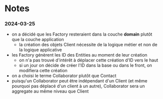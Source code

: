 # Notes

### 2024-03-25
* on a décidé que les Factory resteraient dans la couche __domain__ 
  plutôt que la couche application
  * la création des objets Client nécessite de la logique métier et non de 
    la logique applicative
* les Factory génèrent les ID des Entities au moment de leur création
  * on n'a pas trouvé d'intérêt à déplacer cette création d'ID vers le haut
  * si un jour on décide de créer l'ID dans la base ou dans le front, on modifiera cette création
* on a choisi le terme Collaborator plutôt que Contact
* puisqu'un Collaborator peut être indépendant d'un Client (et même pourquoi pas déplacé d'un client à un autre),
  Collaborator sera un aggregate au même niveau que Client
